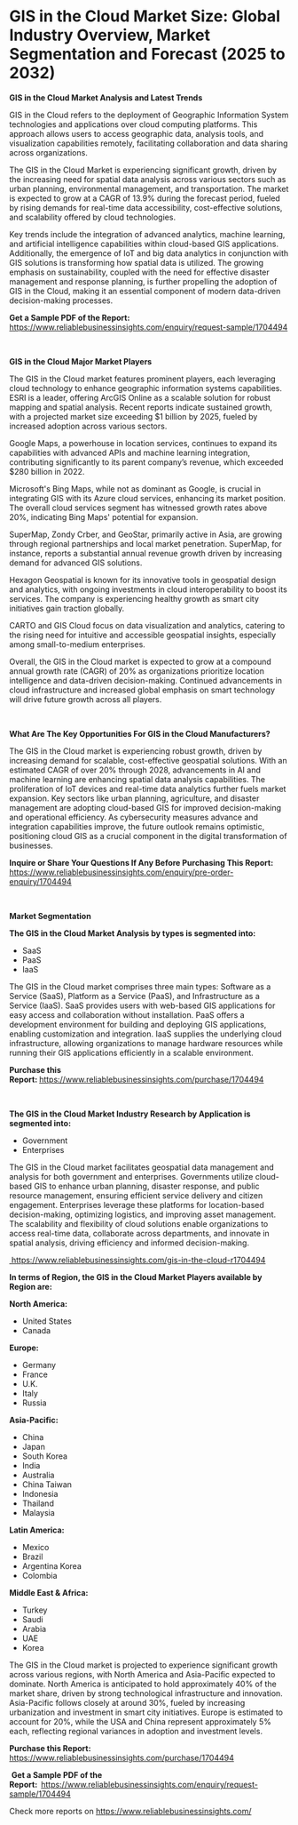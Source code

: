 <p><h1>GIS in the Cloud Market Size: Global Industry Overview, Market Segmentation and Forecast (2025 to 2032)</h1></p><p><strong>GIS in the Cloud Market Analysis and Latest Trends</strong></p>
<p><p>GIS in the Cloud refers to the deployment of Geographic Information System technologies and applications over cloud computing platforms. This approach allows users to access geographic data, analysis tools, and visualization capabilities remotely, facilitating collaboration and data sharing across organizations. </p><p>The GIS in the Cloud Market is experiencing significant growth, driven by the increasing need for spatial data analysis across various sectors such as urban planning, environmental management, and transportation. The market is expected to grow at a CAGR of 13.9% during the forecast period, fueled by rising demands for real-time data accessibility, cost-effective solutions, and scalability offered by cloud technologies.</p><p>Key trends include the integration of advanced analytics, machine learning, and artificial intelligence capabilities within cloud-based GIS applications. Additionally, the emergence of IoT and big data analytics in conjunction with GIS solutions is transforming how spatial data is utilized. The growing emphasis on sustainability, coupled with the need for effective disaster management and response planning, is further propelling the adoption of GIS in the Cloud, making it an essential component of modern data-driven decision-making processes.</p></p>
<p><strong>Get a Sample PDF of the Report:&nbsp;</strong> <a href="https://www.reliablebusinessinsights.com/enquiry/request-sample/1704494?utm_campaign=1674&utm_medium=2&utm_source=Github&utm_content=ia&utm_term=09012025&utm_id=gis-in-the-cloud">https://www.reliablebusinessinsights.com/enquiry/request-sample/1704494</a></p>
<p>&nbsp;</p>
<p><strong>GIS in the Cloud Major Market Players</strong></p>
<p><p>The GIS in the Cloud market features prominent players, each leveraging cloud technology to enhance geographic information systems capabilities. ESRI is a leader, offering ArcGIS Online as a scalable solution for robust mapping and spatial analysis. Recent reports indicate sustained growth, with a projected market size exceeding $1 billion by 2025, fueled by increased adoption across various sectors.</p><p>Google Maps, a powerhouse in location services, continues to expand its capabilities with advanced APIs and machine learning integration, contributing significantly to its parent company’s revenue, which exceeded $280 billion in 2022. </p><p>Microsoft's Bing Maps, while not as dominant as Google, is crucial in integrating GIS with its Azure cloud services, enhancing its market position. The overall cloud services segment has witnessed growth rates above 20%, indicating Bing Maps' potential for expansion.</p><p>SuperMap, Zondy Crber, and GeoStar, primarily active in Asia, are growing through regional partnerships and local market penetration. SuperMap, for instance, reports a substantial annual revenue growth driven by increasing demand for advanced GIS solutions.</p><p>Hexagon Geospatial is known for its innovative tools in geospatial design and analytics, with ongoing investments in cloud interoperability to boost its services. The company is experiencing healthy growth as smart city initiatives gain traction globally.</p><p>CARTO and GIS Cloud focus on data visualization and analytics, catering to the rising need for intuitive and accessible geospatial insights, especially among small-to-medium enterprises.</p><p>Overall, the GIS in the Cloud market is expected to grow at a compound annual growth rate (CAGR) of 20% as organizations prioritize location intelligence and data-driven decision-making. Continued advancements in cloud infrastructure and increased global emphasis on smart technology will drive future growth across all players.</p></p>
<p>&nbsp;</p>
<p><strong>What Are The Key Opportunities For GIS in the Cloud Manufacturers?</strong></p>
<p><p>The GIS in the Cloud market is experiencing robust growth, driven by increasing demand for scalable, cost-effective geospatial solutions. With an estimated CAGR of over 20% through 2028, advancements in AI and machine learning are enhancing spatial data analysis capabilities. The proliferation of IoT devices and real-time data analytics further fuels market expansion. Key sectors like urban planning, agriculture, and disaster management are adopting cloud-based GIS for improved decision-making and operational efficiency. As cybersecurity measures advance and integration capabilities improve, the future outlook remains optimistic, positioning cloud GIS as a crucial component in the digital transformation of businesses.</p></p>
<p><strong>Inquire or Share Your Questions If Any Before Purchasing This Report:</strong> <a href="https://www.reliablebusinessinsights.com/enquiry/pre-order-enquiry/1704494?utm_campaign=1674&utm_medium=2&utm_source=Github&utm_content=ia&utm_term=09012025&utm_id=gis-in-the-cloud">https://www.reliablebusinessinsights.com/enquiry/pre-order-enquiry/1704494</a></p>
<p>&nbsp;</p>
<p><strong>Market Segmentation</strong></p>
<p><strong>The GIS in the Cloud Market Analysis by types is segmented into:</strong></p>
<p><ul><li>SaaS</li><li>PaaS</li><li>IaaS</li></ul></p>
<p><p>The GIS in the Cloud market comprises three main types: Software as a Service (SaaS), Platform as a Service (PaaS), and Infrastructure as a Service (IaaS). SaaS provides users with web-based GIS applications for easy access and collaboration without installation. PaaS offers a development environment for building and deploying GIS applications, enabling customization and integration. IaaS supplies the underlying cloud infrastructure, allowing organizations to manage hardware resources while running their GIS applications efficiently in a scalable environment.</p></p>
<p><strong>Purchase this Report:&nbsp;</strong><a href="https://www.reliablebusinessinsights.com/purchase/1704494?utm_campaign=1674&utm_medium=2&utm_source=Github&utm_content=ia&utm_term=09012025&utm_id=gis-in-the-cloud">https://www.reliablebusinessinsights.com/purchase/1704494</a></p>
<p>&nbsp;</p>
<p><strong>The GIS in the Cloud Market Industry Research by Application is segmented into:</strong></p>
<p><ul><li>Government</li><li>Enterprises</li></ul></p>
<p><p>The GIS in the Cloud market facilitates geospatial data management and analysis for both government and enterprises. Governments utilize cloud-based GIS to enhance urban planning, disaster response, and public resource management, ensuring efficient service delivery and citizen engagement. Enterprises leverage these platforms for location-based decision-making, optimizing logistics, and improving asset management. The scalability and flexibility of cloud solutions enable organizations to access real-time data, collaborate across departments, and innovate in spatial analysis, driving efficiency and informed decision-making.</p></p>
<p><a href="https://www.reliablebusinessinsights.com/gis-in-the-cloud-r1704494?utm_campaign=1674&utm_medium=2&utm_source=Github&utm_content=ia&utm_term=09012025&utm_id=gis-in-the-cloud">&nbsp;https://www.reliablebusinessinsights.com/gis-in-the-cloud-r1704494</a></p>
<p><strong>In terms of Region, the GIS in the Cloud Market Players available by Region are:</strong></p>
<p>
    <p> <strong> North America: </strong>
        <ul>
            <li>United States</li>
            <li>Canada</li>
        </ul>
        </p> 
    <p> <strong> Europe: </strong>
        <ul>
            <li>Germany</li>
            <li>France</li>
            <li>U.K.</li>
            <li>Italy</li>
            <li>Russia</li>
        </ul>
        </p> 
    <p> <strong> Asia-Pacific: </strong>
        <ul>
            <li>China</li>
            <li>Japan</li>
            <li>South Korea</li>
            <li>India</li>
            <li>Australia</li>
            <li>China Taiwan</li>
            <li>Indonesia</li>
            <li>Thailand</li>
            <li>Malaysia</li>
        </ul>
        </p> 
    <p> <strong> Latin America: </strong>
        <ul>
            <li>Mexico</li>
            <li>Brazil</li>
            <li>Argentina Korea</li>
            <li>Colombia</li>
        </ul>
        </p> 
    <p> <strong> Middle East & Africa: </strong>
        <ul>
            <li>Turkey</li>
            <li>Saudi</li>
            <li>Arabia</li>
            <li>UAE</li>
            <li>Korea</li>
        </ul>
    </p>
    </p>
<p><p>The GIS in the Cloud market is projected to experience significant growth across various regions, with North America and Asia-Pacific expected to dominate. North America is anticipated to hold approximately 40% of the market share, driven by strong technological infrastructure and innovation. Asia-Pacific follows closely at around 30%, fueled by increasing urbanization and investment in smart city initiatives. Europe is estimated to account for 20%, while the USA and China represent approximately 5% each, reflecting regional variances in adoption and investment levels.</p></p>
<p><strong>Purchase this Report: </strong><a href="https://www.reliablebusinessinsights.com/purchase/1704494?utm_campaign=1674&utm_medium=2&utm_source=Github&utm_content=ia&utm_term=09012025&utm_id=gis-in-the-cloud">https://www.reliablebusinessinsights.com/purchase/1704494</a></p>
<p>&nbsp;<strong>Get a Sample PDF of the Report:&nbsp;&nbsp;</strong><a href="https://www.reliablebusinessinsights.com/enquiry/request-sample/1704494?utm_campaign=1674&utm_medium=2&utm_source=Github&utm_content=ia&utm_term=09012025&utm_id=gis-in-the-cloud">https://www.reliablebusinessinsights.com/enquiry/request-sample/1704494</a></p>
<p><strong></strong></p>
<p>Check more reports on <a href="https://www.reliablebusinessinsights.com/?utm_campaign=1674&utm_medium=2&utm_source=Github&utm_content=ia&utm_term=09012025&utm_id=gis-in-the-cloud">https://www.reliablebusinessinsights.com/</a></p>